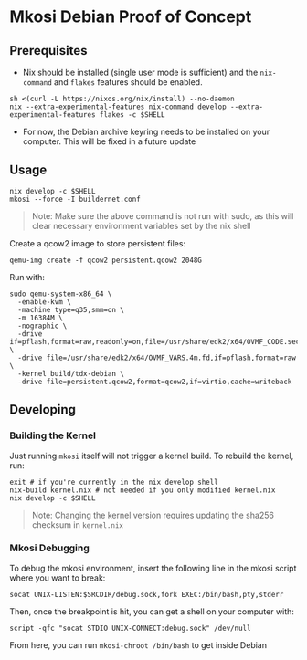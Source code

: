 Mkosi Debian Proof of Concept
=============================


Prerequisites
-------------

- Nix should be installed (single user mode is sufficient) and the `nix-command` and `flakes` features should be enabled.
```
sh <(curl -L https://nixos.org/nix/install) --no-daemon
nix --extra-experimental-features nix-command develop --extra-experimental-features flakes -c $SHELL
```

- For now, the Debian archive keyring needs to be installed on your computer. This will be fixed in a future update

Usage
-----

```shell
nix develop -c $SHELL
mkosi --force -I buildernet.conf
```

> Note: Make sure the above command is not run with sudo, as this will clear necessary environment variables set by the nix shell

Create a qcow2 image to store persistent files:

```shell
qemu-img create -f qcow2 persistent.qcow2 2048G
```

Run with:

```shell
sudo qemu-system-x86_64 \
  -enable-kvm \
  -machine type=q35,smm=on \
  -m 16384M \
  -nographic \
  -drive if=pflash,format=raw,readonly=on,file=/usr/share/edk2/x64/OVMF_CODE.secboot.4m.fd \
  -drive file=/usr/share/edk2/x64/OVMF_VARS.4m.fd,if=pflash,format=raw \
  -kernel build/tdx-debian \
  -drive file=persistent.qcow2,format=qcow2,if=virtio,cache=writeback
```

Developing
----------

<h3>Building the Kernel</h3>

Just running `mkosi` itself will not trigger a kernel build. To rebuild the kernel, run:

```shell
exit # if you're currently in the nix develop shell
nix-build kernel.nix # not needed if you only modified kernel.nix
nix develop -c $SHELL
```

> Note: Changing the kernel version requires updating the sha256 checksum in `kernel.nix` 

<h3>Mkosi Debugging</h3>

To debug the mkosi environment, insert the following line in the mkosi script where you want to break:
```shell
socat UNIX-LISTEN:$SRCDIR/debug.sock,fork EXEC:/bin/bash,pty,stderr
```

Then, once the breakpoint is hit, you can get a shell on your computer with:
```shell
script -qfc "socat STDIO UNIX-CONNECT:debug.sock" /dev/null
```

From here, you can run `mkosi-chroot /bin/bash` to get inside Debian
